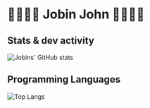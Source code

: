 # 👨‍💻🧬🔬 Jobin John 👨‍💻🧬🔬

## Stats & dev activity
![Jobins' GitHub stats](https://github-readme-stats.vercel.app/api?username=JobinJohn24&show_icons=true&theme=tokyonight)

## Programming Languages
![Top Langs](https://github-readme-stats.vercel.app/api/top-langs/?username=JobinJohn24&layout=compact)

